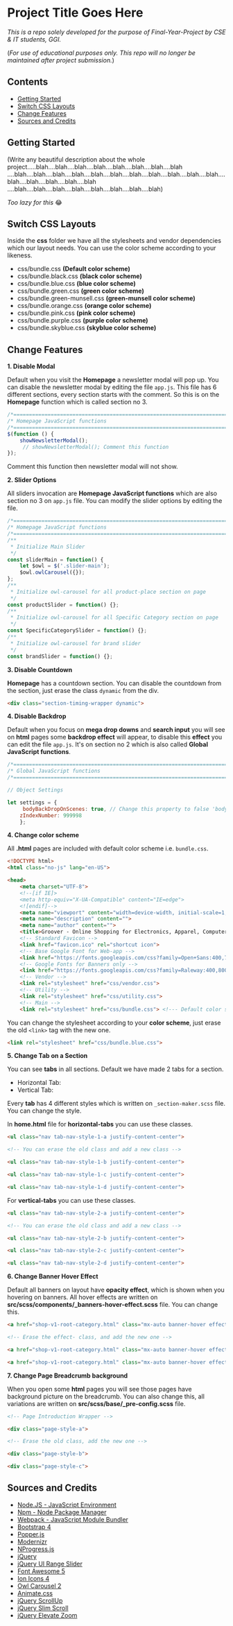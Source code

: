 # Project Title Goes Here

*This is a repo solely developed for the purpose of Final-Year-Project by CSE & IT students, GGI.*

(*For use of educational purposes only. This repo will no longer be maintained after project submission.*)

## Contents

- [Getting Started](#getting-started)
- [Switch CSS Layouts](#switch-css-layouts)
- [Change Features](#change-features)
- [Sources and Credits](#sources-and-credits)


## Getting Started

(Write any beautiful description about the whole project.....blah....blah....blah....blah....blah....blah....blah....blah
....blah....blah....blah....blah....blah....blah....blah....blah....blah....blah....blah....blah....blah....blah....blah....blah
....blah....blah....blah....blah....blah....blah....blah....blah)

*Too lazy for this* 😂



## Switch CSS Layouts

Inside the **css** folder we have all the stylesheets and vendor dependencies which our layout needs. You can use the color scheme according to your likeness.

- css/bundle.css **(Default color scheme)**
- css/bundle.black.css **(black color scheme)**
- css/bundle.blue.css **(blue color scheme)**
- css/bundle.green.css **(green color scheme)**
- css/bundle.green-munsell.css **(green-munsell color scheme)**
- css/bundle.orange.css **(orange color scheme)**
- css/bundle.pink.css **(pink color scheme)**
- css/bundle.purple.css **(purple color scheme)**
- css/bundle.skyblue.css **(skyblue color scheme)**



## Change Features

**1. Disable Modal**

Default when you visit the **Homepage** a newsletter modal will pop up. You can disable the newsletter modal by editing the file `app.js`. This file has 6 different sections, every section starts with the comment. So this is on the **Homepage** function which is called section no 3.

```javascript
/*============================================================================*/
/* Homepage JavaScript functions
/*============================================================================*/
$(function () {
    showNewsletterModal();
     // showNewsletterModal(); Comment this function
});
```

Comment this function then newsletter modal will not show.

**2. Slider Options**

All sliders invocation are **Homepage JavaScript functions** which are also section no 3 on `app.js` file. You can modify the slider options by editing the file.

```javascript
/*============================================================================*/
/* Homepage JavaScript functions
/*============================================================================*/
/**
 * Initialize Main Slider
 */
const sliderMain = function() {
    let $owl = $('.slider-main');
	$owl.owlCarousel({});
};
/**
 * Initialize owl-carousel for all product-place section on page
 */
const productSlider = function() {};
/**
 * Initialize owl-carousel for all Specific Category section on page
 */
const SpecificCategorySlider = function() {};
/**
 * Initialize owl-carousel for brand slider
 */
const brandSlider = function() {};
```

**3. Disable Countdown**

**Homepage** has a countdown section. You can disable the countdown from the section, just erase the class `dynamic` from the div.

```html
<div class="section-timing-wrapper dynamic">
```

**4. Disable Backdrop**

Default when you focus on **mega drop downs** and **search input** you will see on **html** pages some **backdrop effect** will appear, to disable this **effect** you can edit the file `app.js`. It's on section no 2 which is also called **Global JavaScript functions**.

```javascript
/*============================================================================*/
/* Global JavaScript functions
/*============================================================================*/

// Object Settings

let settings = {
     bodyBackDropOnScenes: true, // Change this property to false 'bodyBackDropOnScenes: false'
    zIndexNumber: 999998
    };
```

**4. Change color scheme**

All **.html** pages are included with default color scheme i.e. `bundle.css`.

```html
<!DOCTYPE html>
<html class="no-js" lang="en-US">

<head>
    <meta charset="UTF-8">
    <!--[if IE]>
    <meta http-equiv="X-UA-Compatible" content="IE=edge">
    <![endif]-->
    <meta name="viewport" content="width=device-width, initial-scale=1, shrink-to-fit=no">
    <meta name="description" content="">
    <meta name="author" content="">
    <title>Groover - Online Shopping for Electronics, Apparel, Computers, Books, DVDs & more</title>
    <!-- Standard Favicon -->
    <link href="favicon.ico" rel="shortcut icon">
    <!-- Base Google Font for Web-app -->
    <link href="https://fonts.googleapis.com/css?family=Open+Sans:400,700" rel="stylesheet">
    <!-- Google Fonts for Banners only -->
    <link href="https://fonts.googleapis.com/css?family=Raleway:400,800" rel="stylesheet">
    <!-- Vendor -->
    <link rel="stylesheet" href="css/vendor.css">
    <!-- Utility -->
    <link rel="stylesheet" href="css/utility.css">
    <!-- Main -->
    <link rel="stylesheet" href="css/bundle.css"> <!--- Default color scheme -->
```

You can change the stylesheet according to your **color scheme**, just erase the old `<link>` tag with the new one.

```html
<link rel="stylesheet" href="css/bundle.blue.css">
```

**5. Change Tab on a Section**

You can see **tabs** in all sections. Default we have made 2 tabs for a section.

- Horizontal Tab:
- Vertical Tab:

Every **tab** has 4 different styles which is written on `_section-maker.scss` file. You can change the style.

In **home.html** file for **horizontal-tabs** you can use these classes.

```html
<ul class="nav tab-nav-style-1-a justify-content-center">

<!-- You can erase the old class and add a new class -->

<ul class="nav tab-nav-style-1-b justify-content-center">

<ul class="nav tab-nav-style-1-c justify-content-center">

<ul class="nav tab-nav-style-1-d justify-content-center">
```

For **vertical-tabs** you can use these classes.

```html
<ul class="nav tab-nav-style-2-a justify-content-center">

<!-- You can erase the old class and add a new class -->

<ul class="nav tab-nav-style-2-b justify-content-center">

<ul class="nav tab-nav-style-2-c justify-content-center">

<ul class="nav tab-nav-style-2-d justify-content-center">
```

**6. Change Banner Hover Effect**

Default all banners on layout have **opacity effect**, which is shown when you hovering on banners. All hover effects are written on **src/scss/components/_banners-hover-effect.scss** file. You can change this.

```html
<a href="shop-v1-root-category.html" class="mx-auto banner-hover effect-dark-opacity">

<!-- Erase the effect- class, and add the new one -->

<a href="shop-v1-root-category.html" class="mx-auto banner-hover effect-border-scaling-gray">

<a href="shop-v1-root-category.html" class="mx-auto banner-hover effect-border-scaling-black">
```

**7. Change Page Breadcrumb background**

When you open some **html** pages you will see those pages have background picture on the breadcrumb. You can also change this, all variations are written on **src/scss/base/_pre-config.scss** file.

```html
<!-- Page Introduction Wrapper -->

<div class="page-style-a">

<!-- Erase the old class, add the new one -->

<div class="page-style-b">

<div class="page-style-c">
```


## Sources and Credits

- [Node.JS - JavaScript Environment](https://nodejs.org/en/download/)
- [Npm - Node Package Manager](https://docs.npmjs.com/getting-started/what-is-npm)
- [Webpack - JavaScript Module Bundler](https://webpack.js.org/concepts/)
- [Bootstrap 4](https://getbootstrap.com/)
- [Popper.js](https://popper.js.org/)
- [Modernizr](https://modernizr.com/)
- [NProgress.js](http://ricostacruz.com/nprogress/)
- [jQuery](https://jquery.com/)
- [jQuery UI Range Slider](https://jqueryui.com/slider/)
- [Font Awesome 5](https://fontawesome.com/)
- [Ion Icons 4](https://ionicons.com/)
- [Owl Carousel 2](https://owlcarousel2.github.io/OwlCarousel2/)
- [Animate.css](https://daneden.github.io/animate.css/)
- [jQuery ScrollUp](https://github.com/markgoodyear/scrollup)
- [jQuery Slim Scroll](https://github.com/rochal/jQuery-slimScroll)
- [jQuery Elevate Zoom](http://elevateweb.co.uk/image-zoom)
